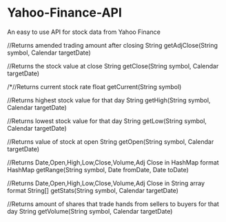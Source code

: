 # Yahoo-Finance-API
An easy to use API for stock data from Yahoo Finance

//Returns amended trading amount after closing
String getAdjClose(String symbol, Calendar targetDate)

//Returns the stock value at close
String getClose(String symbol, Calendar targetDate)

/*//Returns current stock rate
float getCurrent(String symbol)

//Returns highest stock value for that day
String getHigh(String symbol, Calendar targetDate)

//Returns lowest stock value for that day
String getLow(String symbol, Calendar targetDate)

//Returns value of stock at open
String getOpen(String symbol, Calendar targetDate)

//Returns Date,Open,High,Low,Close,Volume,Adj Close in HashMap format
HashMap getRange(String symbol, Date fromDate, Date toDate)

//Returns Date,Open,High,Low,Close,Volume,Adj Close in String array format
String[] getStats(String symbol, Calendar targetDate)

//Returns amount of shares that trade hands from sellers to buyers for that day
String getVolume(String symbol, Calendar targetDate)
